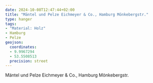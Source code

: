 ```yaml
---
date: 2024-10-08T12:47:44+02:00
title: "Mäntel und Pelze Eichmeyer & Co., Hamburg Mönkebergstr."
type: hanger
tags:
- "Material: Holz"
- Hamburg
- Pelze
geojson:
  coordinates:
  - 9.9967294
  - 53.5508513
  precision: street
---
```

Mäntel und Pelze Eichmeyer & Co., Hamburg Mönkebergstr.
